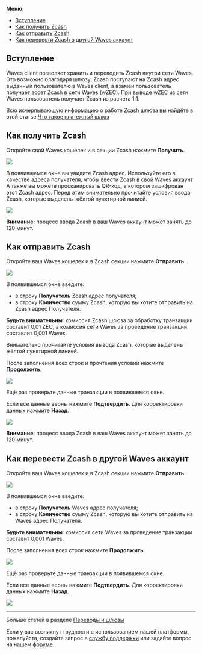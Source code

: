 **Меню**:

* [Вступление](#вступление)
* [Как получить Zcash](#как-получить-zcash)
* [Как отправить Zcash](#как-отправить-zcash)
* [Как перевести Zcash в другой Waves аккаунт](#как-перевести-zcash-в-другой-waves-аккаунт)

## Вступление

Waves client позволяет хранить и переводить Zcash внутри сети Waves. Это возможно благодаря шлюзу: Zcash поступают на Zcash адрес выданный пользователю в Waves client, а взамен пользователь получает ассет Zcash в сети Waves (wZEC). При выводе wZEC из сети Waves пользователь получает Zcash из расчета 1:1.

Всю исчерпывающую информацию о работе Zcash шлюза вы найдёте в этой статье [Что такое платежный шлюз](/waves-client/frequently-asked-questions-faq/transfers-and-gateways/payment-gateway.md)

## Как получить Zcash

Откройте свой Waves кошелек и в секции Zcash нажмите **Получить**.

![](/_assets/zcash_transfers_01.png)

В появившемся окне вы увидите Zcash адрес.
Используйте его в качестве адреса получателя, чтобы ввести Zcash в свой Waves аккаунт
А также вы можете просканировать QR-код, в котором зашифрован этот Zcash адрес.
Перед этим внимательно прочитайте условия ввода Zcash, которые выделены жёлтой пунктирной линией.

![](/_assets/zcash_transfers_02.png)

**Внимание**: процесс ввода Zcash в ваш Waves аккаунт может занять до 120 минут.

## Как отправить Zcash

Откройте ваш Waves кошелек и в Zcash секции нажмите **Отправить**.

![](/_assets/zcash_transfers_01.png)

В появившемся окне введите:

- в строку **Получатель** Zcash адрес получателя;
- в строку **Количество** сумму Zcash, которую вы хотите отправить на Zcash адрес Получателя.

**Будьте внимательны**: комиссия Zcash шлюза за обработку транзакции составит 0,01 ZEC, а комиссия сети Waves за проведение транзакции составлит 0,001 Waves.

Внимательно прочитайте условия вывода Zcash, которые выделены жёлтой пунктирной линией.

После заполнения всех строк и прочтения условий нажмите **Продолжить**.

![](/_assets/zcash_transfers_04.png)

Ещё раз проверьте данные транзакции в появившемся окне.

Если все данные верны нажмите **Подтвердить**. Для корректировки данных нажмите **Назад**.

![](/_assets/zcash_transfers_05.png)

**Внимание**: процесс ввода Zcash в ваш Waves аккаунт может занять до 120 минут.

## Как перевести Zcash в другой Waves аккаунт

Откройте ваш Waves кошелек и в Zcash секции нажмите **Отправить**.

![](/_assets/zcash_transfers_01.png)

В появившемся окне введите:

- в строку **Получатель** Waves адрес получателя;
- в строку **Количество** сумму Zcash, которую вы хотите отправить на Waves адрес Получателя.

**Будьте внимательны**: комиссия сети Waves за проведение транзакции составит 0,001 Waves.

После заполнения всех строк нажмите **Продолжить**.

![](/_assets/zcash_transfers_07.png)

Ещё раз проверьте данные транзакции в появившемся окне.

Если все данные верны нажмите **Подтвердить**. Для корректировки данных нажмите **Назад**.

![](/_assets/zcash_transfers_08.png)

___

Больше статей в разделе [Переводы и шлюзы](/waves-client/wallet-management.md)

Если у вас возникнут трудности с использованием нашей платформы, пожалуйста, создайте запрос в [службу поддержки](https://support.wavesplatform.com/) или задайте вопрос на нашем [форуме](https://forum.wavesplatform.com/).
